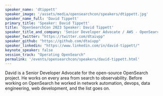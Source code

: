 ```yaml
---
speaker_name: 'dtippett'
speaker_image: '/assets/media/opensearchcon/speakers/dtippett.jpg'
speaker_name_full: 'David Tippett'
primary_title: 'Speaker: David Tippett'
title: 'OpenSearchCon 2023 Speaker: David Tippett'
speaker_title_and_company: 'Senior Developer Advocate / AWS - OpenSearch'
speaker_twitter: "https://twitter.com/dtaivpp"
speaker_github: "https://github.com/dtaivpp"
speaker_linkedin: "https://www.linkedin.com/in/david-tippett/"
keynote_speaker: false
session_track: "Operating OpenSearch"
permalink: '/events/opensearchcon/speakers/david-tippett.html'
---
```


David is a Senior Developer Advocate for the open-source OpenSearch project. He works on every area from search to observability. Before working on OpenSearch he worked in network automation, devops, data engineering, web development, and the list goes on.


